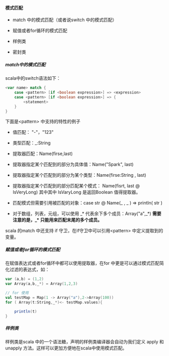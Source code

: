 #### 模式匹配

- match 中的模式匹配（或者说switch 中的模式匹配）

- 赋值或者for循环的模式匹配

- 样例类

- 密封类

##### match中的模式匹配

scala中的switch语法如下：

```scala
<var name> match {
    case <pattern> [if <boolean expression>] => <expression>
    case <pattern> [if <boolean expression>] => {
        <statement>
    }
}
```

下面是\<pattern\> 中支持的特性的例子

- 值匹配： "-"，"123"

- 类型匹配：\_:String

- 提取器匹配：Name(firse,last) 

- 提取器指定某个匹配到的部分为具体值：Name("Spark", last)

- 提取器指定某个匹配到的部分为某个类型：Name(firse:String , last)

- 提取器指定某个匹配到的部分匹配某个模式： Name(fisrt, last @ IsVeryLong)  其中其中 IsVaryLong 是返回Boolean 值得提取器。

- 匹配模式但需要引用被匹配的对象：case str @ Name(\_ , \_ ) => println( str )

- 对于数组，列表，元组，可以使用 \_\* 代表余下多个成员：Array("a",\_\*) **需要注意的是，\_\* 只能用来匹配末尾的多个成员。**

scala 的match 中还支持 if 守卫，在if守卫中可以引用\<pattern\> 中定义提取到的变量。

##### 赋值或者for循环的模式匹配

在赋值表达式或者for循环中都可以使用提取器，在for 中更是可以通过模式匹配简化过滤的表达式，如：

```scala
var (a,b) = (1,2)
var Array(a,b,_*) = Array(1,2,3)

// for 使用
val testMap = Map(1 -> Array("a"),2->Array(100))
for ( Array(t:String,_*)<- testMap.values){

    println(t)
}
```

##### 样例类

样例类是scala 中的一个语法糖，声明的样例类编译器会自动为我们定义 apply 和 unapply 方法。这样可以更加方便地在scala中使用模式匹配。
